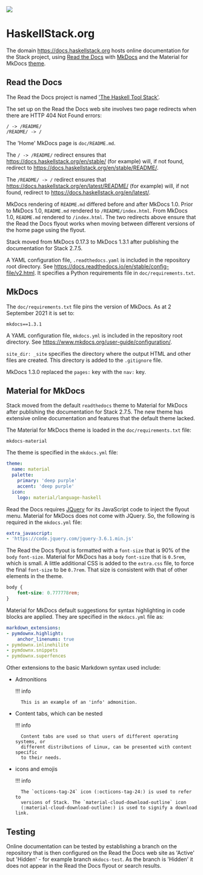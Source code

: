 <div class="hidden-warning"><a href="https://docs.haskellstack.org/"><img src="https://cdn.jsdelivr.net/gh/commercialhaskell/stack/doc/img/hidden-warning.svg"></a></div>

# HaskellStack.org

The domain https://docs.haskellstack.org hosts online documentation for the
Stack project, using [Read the Docs](https://readthedocs.org/) with
[MkDocs](https://www.mkdocs.org/) and the Material for MkDocs
[theme](https://squidfunk.github.io/mkdocs-material/).

## Read the Docs

The Read the Docs project is named
['The Haskell Tool Stack'](https://readthedocs.org/projects/stack/).

The set up on the Read the Docs web site involves two page redirects when there
are HTTP 404 Not Found errors:

    / -> /README/
    /README/ -> /

The 'Home' MkDocs page is `doc/README.md`.

The `/ -> /README/` redirect ensures that
https://docs.haskellstack.org/en/stable/ (for example) will, if not found,
redirect to https://docs.haskellstack.org/en/stable/README/.

The `/README/ -> /` redirect ensures that
https://docs.haskellstack.org/en/latest/README/ (for example) will, if not
found, redirect to https://docs.haskellstack.org/en/latest/.

MkDocs rendering of `README.md` differed before and after MkDocs 1.0. Prior to
MkDocs 1.0, `README.md` rendered to `/README/index.html`. From MkDocs 1.0,
`README.md` rendered to `/index.html`. The two redirects above ensure that the
Read the Docs flyout works when moving between different versions of the home
page using the flyout.

Stack moved from MkDocs 0.17.3 to MkDocs 1.3.1 after publishing the
documentation for Stack 2.7.5.

A YAML configuration file, `.readthedocs.yaml` is included in the repository
root directory. See https://docs.readthedocs.io/en/stable/config-file/v2.html.
It specifies a Python requirements file in `doc/requirements.txt`.

## MkDocs

The `doc/requirements.txt` file pins the version of MkDocs. As at
2 September 2021 it is set to:

    mkdocs==1.3.1

A YAML configuration file, `mkdocs.yml` is included in the repository root
directory. See https://www.mkdocs.org/user-guide/configuration/.

`site_dir: _site` specifies the directory where the output HTML and other files
are created. This directory is added to the `.gitignore` file.

MkDocs 1.3.0 replaced the `pages:` key with the `nav:` key.

## Material for MkDocs

Stack moved from the default `readthedocs` theme to Material for MkDocs after
publishing the documentation for Stack 2.7.5. The new theme has extensive online
documentation and features that the default theme lacked.

The Material for MkDocs theme is loaded in the `doc/requirements.txt` file:

    mkdocs-material

The theme is specified in the `mkdocs.yml` file:

~~~yaml
theme:
  name: material
  palette:
    primary: 'deep purple'
    accent: 'deep purple'
  icon:
    logo: material/language-haskell
~~~

Read the Docs requires [JQuery](https://jquery.com/) for its JavaScript code to
inject the flyout menu. Material for MkDocs does not come with JQuery. So, the
following is required in the `mkdocs.yml` file:

~~~yaml
extra_javascript:
- 'https://code.jquery.com/jquery-3.6.1.min.js'
~~~

The Read the Docs flyout is formatted with a `font-size` that is 90% of the
`body` `font-size`. Material for MkDocs has a `body` `font-size` that is
`0.5rem`, which is small. A little additional CSS is added to the `extra.css`
file, to force the final `font-size` to be `0.7rem`. That size is consistent
with that of other elements in the theme.

~~~css
body {
    font-size: 0.777778rem;
}
~~~

Material for MkDocs default suggestions for syntax highlighting in code blocks
are applied. They are specified in the `mkdocs.yml` file as:

~~~yaml
markdown_extensions:
- pymdownx.highlight:
    anchor_linenums: true
- pymdownx.inlinehilite
- pymdownx.snippets
- pymdownx.superfences
~~~

Other extensions to the basic Markdown syntax used include:

* Admonitions

    !!! info

        This is an example of an 'info' admonition.

* Content tabs, which can be nested

    !!! info

        Content tabs are used so that users of different operating systems, or
        different distributions of Linux, can be presented with content specific
        to their needs.

* icons and emojis

    !!! info

        The `octicons-tag-24` icon (:octicons-tag-24:) is used to refer to
        versions of Stack. The `material-cloud-download-outline` icon
        (:material-cloud-download-outline:) is used to signify a download link.

## Testing

Online documentation can be tested by establishing a branch on the repository
that is then configured on the Read the Docs web site as 'Active' but
'Hidden' - for example branch `mkdocs-test`. As the branch is 'Hidden' it does
not appear in the Read the Docs flyout or search results.
